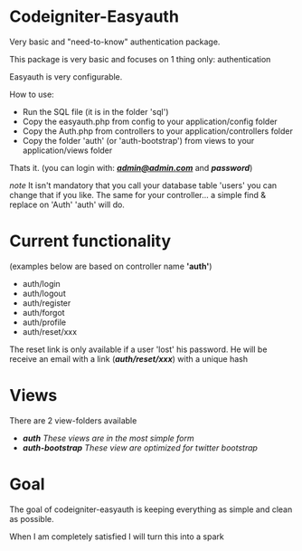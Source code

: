 Codeigniter-Easyauth
====================

Very basic and "need-to-know" authentication package.

This package is very basic and focuses on 1 thing only: authentication

Easyauth is very configurable.

How to use:

- Run the SQL file (it is in the folder 'sql')
- Copy the easyauth.php from config to your application/config folder
- Copy the Auth.php from controllers to your application/controllers folder
- Copy the folder 'auth' (or 'auth-bootstrap') from views to your application/views folder

Thats it. (you can login with: ***admin@admin.com*** and ***password***)

*note*
It isn't mandatory that you call your database table 'users' you can change that if you like.
The same for your controller... a simple find & replace on 'Auth' 'auth' will do.

Current functionality
=====================

(examples below are based on controller name **'auth'**)

- auth/login
- auth/logout
- auth/register
- auth/forgot
- auth/profile
- auth/reset/xxx

The reset link is only available if a user 'lost' his password. He will be receive an email with a link (***auth/reset/xxx***) with a unique hash

Views
=====

There are 2 view-folders available

- ***auth*** *These views are in the most simple form*
- ***auth-bootstrap*** *These view are optimized for twitter bootstrap*

Goal
====
The goal of codeigniter-easyauth is keeping everything as simple and clean as possible.

When I am completely satisfied I will turn this into a spark

